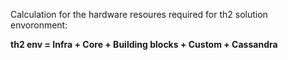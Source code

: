 Calculation for the hardware resoures required for th2 solution envoronment:

**th2 env = Infra + Core + Building blocks + Custom + Cassandra**